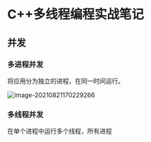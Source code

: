 # C++多线程编程实战笔记

## 并发

### 多进程并发

将应用分为独立的进程，在同一时间运行。

![image-20210821170229266](C:\Users\李大胖\AppData\Roaming\Typora\typora-user-images\image-20210821170229266.png)

### 多线程并发

在单个进程中运行多个线程，所有进程


